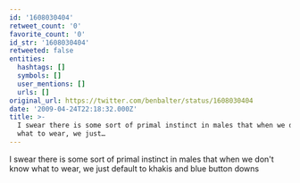 ```yaml
---
id: '1608030404'
retweet_count: '0'
favorite_count: '0'
id_str: '1608030404'
retweeted: false
entities:
  hashtags: []
  symbols: []
  user_mentions: []
  urls: []
original_url: https://twitter.com/benbalter/status/1608030404
date: '2009-04-24T22:18:32.000Z'
title: >-
  I swear there is some sort of primal instinct in males that when we don't know
  what to wear, we just…
---
```


I swear there is some sort of primal instinct in males that when we don't know what to wear, we just default to khakis and blue button downs